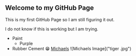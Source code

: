 ## Welcome to my GitHub Page

This is my first GitHub Page so I am still figuring it out.

I do not know if this is working but I am trying.
* Paint
  * Purple
* Rubber Cement :grin:
[Michaels](https://www.michaels.com)
![Michaels Image]("tiger .jpg")

